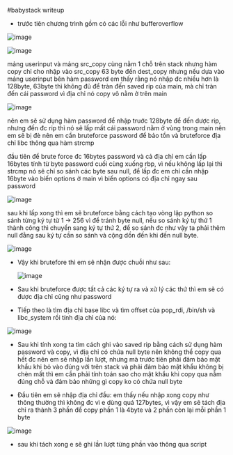 #babystack writeup 
- trước tiên chương trình gồm có các lỗi như bufferoverflow

![image](https://github.com/antkss/writeUP/assets/88892713/0f7db4f9-1a60-4e8a-ad1f-5a47dc829f86)


![image](https://github.com/antkss/writeUP/assets/88892713/966335ba-ba24-4b08-953b-0c27991fef60)


mảng userinput và mảng src_copy cùng nằm 1 chỗ trên stack nhưng hàm copy chỉ cho nhập vào src_copy 63 byte đến dest_copy
nhưng nếu dựa vào mảng userinput bên hàm password em thấy rằng nó nhập đc nhiều hơn là 128byte,
63byte thì không đủ để tràn đến saved rip của main, mà chỉ tràn đến cái password vì địa chỉ nó copy vô nằm ở trên main

![image](https://github.com/antkss/writeUP/assets/88892713/c1787878-48bd-4554-a27b-9e4d766a6f57)



nên em sẽ sử dụng hàm password để nhập truớc 128byte để đến dược rip, nhưng đến đc rip thì nó sẽ lấp mất cái password nằm ở vùng trong main nên em sẽ bị đè nên em cần bruteforce password để bảo tồn và bruteforce địa chỉ libc thông qua hàm strcmp

đầu tiên để brute force đc 16bytes password và cả địa chỉ em cần lấp 16bytes tính từ byte password cuối cùng xuống rbp, vì nếu không lấp lại thì strcmp nó sẽ chỉ so sánh các byte sau null, để lấp đc em chỉ cần nhập 16byte vào biến options ở main vì biến options có địa chỉ ngay sau password 

![image](https://github.com/antkss/writeUP/assets/88892713/70c886f9-69ac-4b69-b725-e7a7e0f27f94)


sau khi lấp xong thì em sẽ bruteforce bằng cách tạo vòng lập python so sánh từng ký tự từ 1 -> 256 vì để tránh byte null, nếu so sánh ký tự thứ 1 thành công thì chuyển sang ký tự thứ 2, để so sánh đc như vậy ta phải thêm null đằng sau ký tự cần so sánh và cộng dồn đến khi đến null byte. 


![image](https://github.com/antkss/writeUP/assets/88892713/bb4853a8-4f70-4760-8e65-0bee1fee6266)


- Vậy khi brutefore thì em sẽ nhận được chuỗi như sau:


  ![image](https://github.com/antkss/writeUP/assets/88892713/a9a3004d-6754-4932-aa11-f321d69e1327)

- Sau khi bruteforce được tất cả các ký tự ra và xử lý các thứ thì em sẽ có được địa chỉ cũng như password 

- Tiếp theo là tìm địa chỉ base libc và tìm offset của pop_rdi, /bin/sh và libc_system rồi tính địa chỉ của nó:

![image](https://github.com/antkss/writeUP/assets/88892713/83d14ae6-b68b-48c1-8c40-6e8ec4a320b3)


- Sau khi tính xong ta tìm cách ghi vào saved rip bằng cách sử dụng hàm password và copy, vì địa chỉ có chứa null byte nên không thể copy qua hết đc nên em sẽ nhập lần lượt, nhưng mà trước tiên phải đảm bảo mật khẩu khi bỏ vào đúng với trên stack và phải đảm bảo mật khẩu không bị chèn mất thì em cần phải tính toán sao cho mật khẩu khi copy qua nằm đúng chỗ và đảm bảo những gì copy ko có chứa null byte

- Đầu tiên em sẽ nhập địa chỉ đầu: em thấy nếu nhập xong copy như thông thường thì không đc vì e dùng quá 127bytes, vì vậy em sẽ tách địa chỉ ra thành 3 phần để copy phần 1 là 4byte và 2 phần còn lại mỗi phần 1 byte 

![image](https://github.com/antkss/writeUP/assets/88892713/91c84f49-3894-4d1e-8a5c-00503a3497f0)


- sau khi tách xong e sẽ ghi lần lượt từng phần vào thông qua script 



